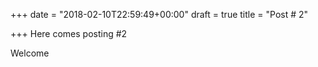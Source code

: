 +++
date = "2018-02-10T22:59:49+00:00"
draft = true
title = "Post # 2"

+++
Here comes posting #2

Welcome